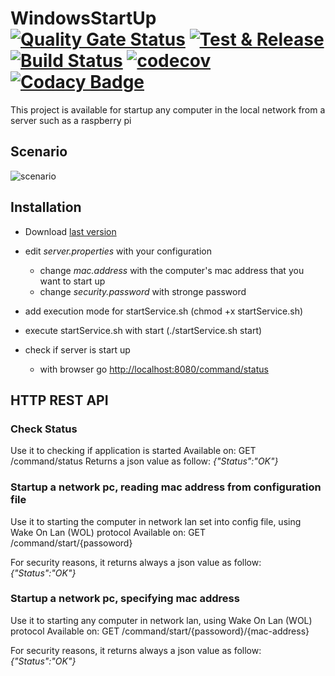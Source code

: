 # WindowsStartUp [![Quality Gate Status](https://sonarcloud.io/api/project_badges/measure?project=mauro-midolo_WakeOnLanHTTPRest&metric=alert_status)](https://sonarcloud.io/dashboard?id=mauro-midolo_WakeOnLanHTTPRest) [![Test & Release](https://github.com/mauro-midolo/WakeOnLanHTTPRest/actions/workflows/maven.yml/badge.svg)](https://github.com/mauro-midolo/WakeOnLanHTTPRest/actions/workflows/maven.yml) [![Build Status](https://travis-ci.org/mauro-midolo/WakeOnLanHTTPRest.svg?branch=master)](https://travis-ci.org/mauro-midolo/WakeOnLanHTTPRest) [![codecov](https://codecov.io/gh/mauro-midolo/WakeOnLanHTTPRest/branch/master/graph/badge.svg)](https://codecov.io/gh/mauro-midolo/WakeOnLanHTTPRest) [![Codacy Badge](https://api.codacy.com/project/badge/Grade/b174c0945cf84c788e839327c5e4bd10)](https://app.codacy.com/manual/mmxx1991/WakeOnLanHTTPRest?utm_source=github.com&utm_medium=referral&utm_content=mauro-midolo/WakeOnLanHTTPRest&utm_campaign=Badge_Grade_Dashboard)

This project is available for startup any computer in the local network from a server such as a raspberry pi

## Scenario
![scenario](https://cloud.githubusercontent.com/assets/10880247/19399841/bdd538ca-9253-11e6-8fc0-9f51d5abdb18.PNG)

## Installation
*   Download [last version](https://github.com/mauro-midolo/WakeOnLanHTTPRest/releases/download/v1.1.0/WakeOnLanHTTPRest-1.1.0.zip)

*   edit _server.properties_ with your configuration 
    *   change _mac.address_ with the computer's mac address that you want to start up
    *   change _security.password_ with stronge password
    

*   add execution mode for startService.sh (chmod +x startService.sh)

*   execute startService.sh with start (./startService.sh start)

*   check if server is start up
    *   with browser go [http://localhost:8080/command/status](http://localhost:8080/command/status)

## HTTP REST API
### Check Status
Use it to checking if application is started
Available on: GET /command/status
Returns a json value as follow:
_{"Status":"OK"}_

### Startup a network pc, reading mac address from configuration file
Use it to starting the computer in network lan set into config file, using Wake On Lan (WOL) protocol
Available on: GET /command/start/{passoword}

For security reasons, it returns always a json value as follow:
_{"Status":"OK"}_

### Startup a network pc, specifying mac address 
Use it to starting any computer in network lan, using Wake On Lan (WOL) protocol
Available on: GET /command/start/{passoword}/{mac-address}

For security reasons, it returns always a json value as follow:
_{"Status":"OK"}_
